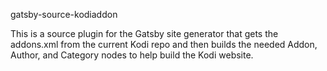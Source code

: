gatsby-source-kodiaddon

This is a source plugin for the Gatsby site generator that gets the addons.xml from the current Kodi repo and then builds the needed Addon, Author, and Category nodes to help build the Kodi website.
